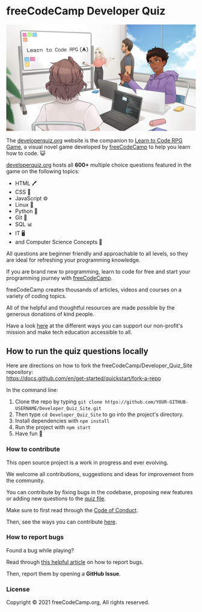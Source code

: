 # freeCodeCamp Developer Quiz

![Learn to Code RPG Main Menu](Splash_Art.png)

The [developerquiz.org](https://developerquiz.org/) website is the companion to [Learn to Code RPG Game](https://freecodecamp.itch.io/learn-to-code-rpg), a visual novel game developed by [freeCodeCamp](https://www.freecodecamp.org) to help you learn how to code. 😺

[developerquiz.org](https://developerquiz.org/) hosts all **600+** multiple choice questions featured in the game on the following topics:

- HTML 🖊️
- CSS 🎨
- JavaScript ⚙️
- Linux 🐧
- Python 🐍
- Git 📁
- SQL 📊
- IT 🖥️ 
- and Computer Science Concepts 🤖

All questions are beginner friendly and approachable to all levels, so they are ideal for refreshing your programming knowledge.

If you are brand new to programming, learn to code for free and start your programming journey with [freeCodeCamp](https://www.freecodecamp.org/).

freeCodeCamp creates thousands of articles, videos and courses on a variety of coding topics.

All of the helpful and thoughtful resources are made possible by the generous donations of kind people.

Have a look  [here](https://www.freecodecamp.org/news/how-to-donate-to-free-code-camp/) at the different ways  you can support our non-profit's  mission and make tech education accessible to all.

## How to run the quiz questions locally
Here are directions on how to fork the freeCodeCamp/Developer_Quiz_Site repository:<br>
https://docs.github.com/en/get-started/quickstart/fork-a-repo

In the command line:

1) Clone the repo by typing `git clone https://github.com/YOUR-GITHUB-USERNAME/Developer_Quiz_Site.git`
2) Then type `cd Developer_Quiz_Site` to go into the project's directory.
3) Install dependencies with `npm install`
4) Run the project with `npm start`
5) Have fun 🚀

### How to contribute

This open source project is a work in progress and ever evolving.

We welcome all contributions, suggestions and ideas for improvement from the community.

You can contribute by fixing bugs in the codebase, proposing new features or adding new questions to the [quiz file](https://github.com/freeCodeCamp/Developer_Quiz_Site/blob/main/src/data/full-quiz.js).

Make sure to first read through the [Code of Conduct](https://www.freecodecamp.org/news/code-of-conduct/).

Then, see the ways you can contribute [here](https://contribute.freecodecamp.org/#/).

### How to report bugs

Found a bug while playing?

Read through [this helpful article](https://forum.freecodecamp.org/t/how-to-report-a-bug-to-the-freecodecamp-open-source-community/19543) on how to report bugs.

Then, report them by opening a **GitHub Issue**.

### License

Copyright © 2021 freeCodeCamp.org, All rights reserved.
